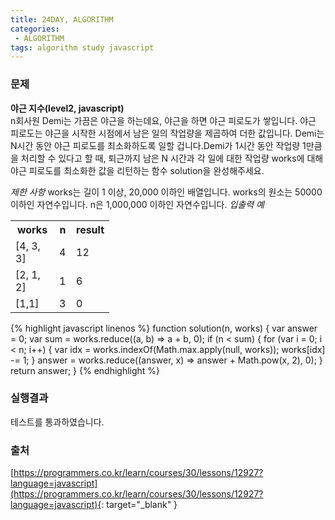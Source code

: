 ```yaml
---
title: 24DAY, ALGORITHM
categories:
 - ALGORITHM
tags: algorithm study javascript
---
```


### 문제
**야근 지수(level2, javascript)**<br />
n회사원 Demi는 가끔은 야근을 하는데요, 야근을 하면 야근 피로도가 쌓입니다. 야근 피로도는 야근을 시작한 시점에서 남은 일의 작업량을 제곱하여 더한 값입니다. Demi는 N시간 동안 야근 피로도를 최소화하도록 일할 겁니다.Demi가 1시간 동안 작업량 1만큼을 처리할 수 있다고 할 때, 퇴근까지 남은 N 시간과 각 일에 대한 작업량 works에 대해 야근 피로도를 최소화한 값을 리턴하는 함수 solution을 완성해주세요.

*제한 사항*
works는 길이 1 이상, 20,000 이하인 배열입니다.
works의 원소는 50000 이하인 자연수입니다.
n은 1,000,000 이하인 자연수입니다.
*입출력 예*
<table>
  <colgroup>
    <col width="70px" />
    <col width="27px" />
    <col width="60px" />
  </colgroup>
  <tr>
    <th>works</th>
    <th>n</th>
    <th>result</th>
  </tr>
  <tr>
    <td>[4, 3, 3]</td>
    <td>4</td>
    <td>12</td>
  </tr>
  <tr>
    <td>[2, 1, 2]</td>
    <td>1</td>
    <td>6</td>
  </tr>
  <tr>
    <td>[1,1]</td>
    <td>3</td>
    <td>0</td>
  </tr>
</table>


{% highlight javascript linenos %}
function solution(n, works) {
  var answer = 0;
  var sum = works.reduce((a, b) => a + b, 0);
  if (n < sum) {
    for (var i = 0; i < n; i++) {
      var idx = works.indexOf(Math.max.apply(null, works));
      works[idx] -= 1;
    }
    answer = works.reduce((answer, x) => answer + Math.pow(x, 2), 0);
  }
  return answer;
}
{% endhighlight %}

### 실행결과
테스트를 통과하였습니다.

### 출처
[https://programmers.co.kr/learn/courses/30/lessons/12927?language=javascript](https://programmers.co.kr/learn/courses/30/lessons/12927?language=javascript){: target="_blank" }